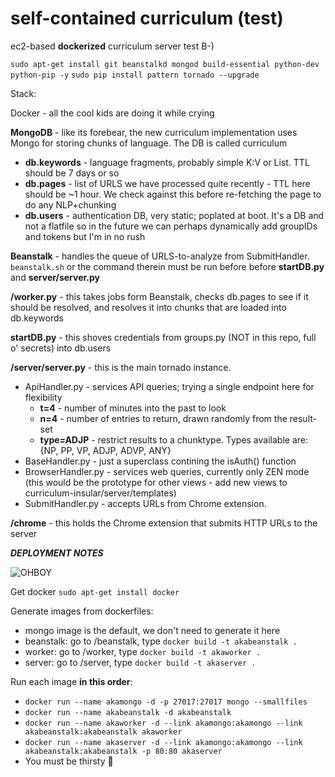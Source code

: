self-contained curriculum (test)
===============

ec2-based __dockerized__ curriculum server test B-)

`sudo apt-get install git beanstalkd mongod build-essential python-dev python-pip -y`
`sudo pip install pattern tornado --upgrade`

Stack:

Docker - all the cool kids are doing it while crying

__MongoDB__ - like its forebear, the new curriculum implementation uses Mongo for storing chunks of language. The DB is called curriculum
* __db.keywords__ - language fragments, probably simple K:V or List. TTL should be 7 days or so
* __db.pages__ - list of URLS we have processed quite recently - TTL here should be ~1 hour. We check against this before re-fetching the page to do any NLP+chunking
* __db.users__ - authentication DB, very static; poplated at boot. It's a DB and not a flatfile so in the future we can perhaps dynamically add groupIDs and tokens but I'm in no rush

__Beanstalk__ - handles the queue of URLS-to-analyze from SubmitHandler. `beanstalk.sh` or the command therein must be run before before __startDB.py__ and __server/server.py__

__/worker.py__ - this takes jobs form Beanstalk, checks db.pages to see if it should be resolved, and resolves it into chunks that are loaded into db.keywords

__startDB.py__ - this shoves credentials from groups.py (NOT in this repo, full o' secrets) into db.users

__/server/server.py__ - this is the main tornado instance.
* ApiHandler.py - services API queries; trying a single endpoint here for flexibility
  * __t=4__ - number of minutes into the past to look
  * __n=4__ - number of entries to return, drawn randomly from the result-set
  * __type=ADJP__ - restrict results to a chunktype. Types available are: {NP, PP, VP, ADJP, ADVP, ANY}
* BaseHandler.py - just a superclass contining the isAuth() function
* BrowserHandler.py - services web queries, currently only ZEN mode (this would be the prototype for other views - add new views to curriculum-insular/server/templates)
* SubmitHandler.py - accepts URLs from Chrome extension.

__/chrome__ - this holds the Chrome extension that submits HTTP URLs to the server


***DEPLOYMENT NOTES***

![OHBOY]( http://cdn.gifbay.com/2013/08/oh_neato-77078.gif )

Get docker
`sudo apt-get install docker`

Generate images from dockerfiles:
* mongo image is the default, we don't need to generate it here
* beanstalk: go to /beanstalk, type `docker build -t akabeanstalk . `
* worker: go to /worker, type `docker build -t akaworker . `
* server: go to /server, type `docker build -t akaserver . `

Run each image __in this order__:

* `docker run --name akamongo -d -p 27017:27017 mongo --smallfiles`
* `docker run --name akabeanstalk -d akabeanstalk`
* `docker run --name akaworker -d --link akamongo:akamongo --link akabeanstalk:akabeanstalk akaworker`
* `docker run --name akaserver -d --link akamongo:akamongo --link akabeanstalk:akabeanstalk -p 80:80 akaserver`
* You must be thirsty :beer:
